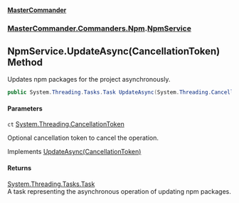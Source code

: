 #### [MasterCommander](MasterCommander.md 'MasterCommander')
### [MasterCommander.Commanders.Npm](MasterCommander.Commanders.Npm.md 'MasterCommander.Commanders.Npm').[NpmService](NpmService.md 'MasterCommander.Commanders.Npm.NpmService')

## NpmService.UpdateAsync(CancellationToken) Method

Updates npm packages for the project asynchronously.

```csharp
public System.Threading.Tasks.Task UpdateAsync(System.Threading.CancellationToken ct=default(System.Threading.CancellationToken));
```
#### Parameters

<a name='MasterCommander.Commanders.Npm.NpmService.UpdateAsync(System.Threading.CancellationToken).ct'></a>

`ct` [System.Threading.CancellationToken](https://docs.microsoft.com/en-us/dotnet/api/System.Threading.CancellationToken 'System.Threading.CancellationToken')

Optional cancellation token to cancel the operation.

Implements [UpdateAsync(CancellationToken)](INpmService.UpdateAsync(CancellationToken).md 'MasterCommander.Commanders.Npm.INpmService.UpdateAsync(System.Threading.CancellationToken)')

#### Returns
[System.Threading.Tasks.Task](https://docs.microsoft.com/en-us/dotnet/api/System.Threading.Tasks.Task 'System.Threading.Tasks.Task')  
A task representing the asynchronous operation of updating npm packages.